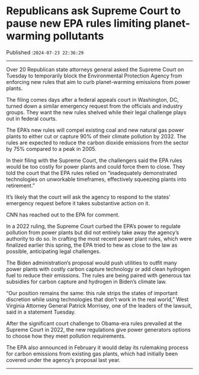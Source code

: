 # Republicans ask Supreme Court to pause new EPA rules limiting planet-warming pollutants

Published :`2024-07-23 22:36:29`

---

Over 20 Republican state attorneys general asked the Supreme Court on Tuesday to temporarily block the Environmental Protection Agency from enforcing new rules that aim to curb planet-warming emissions from power plants.

The filing comes days after a federal appeals court in Washington, DC, turned down a similar emergency request from the officials and industry groups. They want the new rules shelved while their legal challenge plays out in federal courts.

The EPA’s new rules will compel existing coal and new natural gas power plants to either cut or capture 90% of their climate pollution by 2032. The rules are expected to reduce the carbon dioxide emissions from the sector by 75% compared to a peak in 2005.

In their filing with the Supreme Court, the challengers said the EPA rules would be too costly for power plants and could force them to close. They told the court that the EPA rules relied on “inadequately demonstrated technologies on unworkable timeframes, effectively squeezing plants into retirement.”

It’s likely that the court will ask the agency to respond to the states’ emergency request before it takes substantive action on it.

CNN has reached out to the EPA for comment.

In a 2022 ruling, the Supreme Court curbed the EPA’s power to regulate pollution from power plants but did not entirely take away the agency’s authority to do so. In crafting the most recent power plant rules, which were finalized earlier this spring, the EPA tried to hew as close to the law as possible, anticipating legal challenges.

The Biden administration’s proposal would push utilities to outfit many power plants with costly carbon capture technology or add clean hydrogen fuel to reduce their emissions. The rules are being paired with generous tax subsidies for carbon capture and hydrogen in Biden’s climate law.

“Our position remains the same: this rule strips the states of important discretion while using technologies that don’t work in the real world,” West Virginia Attorney General Patrick Morrisey, one of the leaders of the lawsuit, said in a statement Tuesday.

After the significant court challenge to Obama-era rules prevailed at the Supreme Court in 2022, the new regulations give power generators options to choose how they meet pollution requirements.

The EPA also announced in February it would delay its rulemaking process for carbon emissions from existing gas plants, which had initially been covered under the agency’s proposal last year.

---

